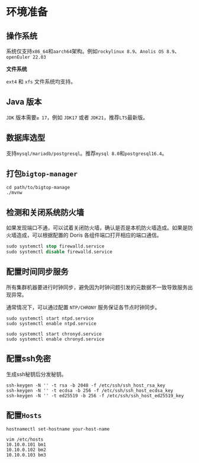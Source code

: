 # 环境准备

## 操作系统

系统仅支持`x86_64`和`aarch64`架构。例如`rockylinux 8.9`、`Anolis OS 8.9`、`openEuler 22.03`

**文件系统**

`ext4` 和 `xfs` 文件系统均支持。

## Java 版本

`JDK` 版本需要`≥ 17`，例如 `JDK17` 或者 `JDK21`，推荐`LTS`最新版。

## 数据库选型

支持`mysql/mariadb/postgresql`。推荐`mysql 8.0`和`postgresql16.4`。

##  打包`bigtop-manager`

```shell
cd path/to/bigtop-manage
./mvnw
```

## 检测和关闭系统防火墙

如果发现端口不通，可以试着关闭防火墙，确认是否是本机防火墙造成。如果是防火墙造成，可以根据配置的 Doris 各组件端口打开相应的端口通信。

```sql
sudo systemctl stop firewalld.service
sudo systemctl disable firewalld.service
```

## 配置时间同步服务

所有集群机器要进行时钟同步，避免因为时钟问题引发的元数据不一致导致服务出现异常。

通常情况下，可以通过配置 `NTP/CHRONY` 服务保证各节点时钟同步。

```shell
sudo systemctl start ntpd.service
sudo systemctl enable ntpd.service

sudo systemctl start chronyd.service
sudo systemctl enable chronyd.service
```

## 配置ssh免密

生成ssh秘钥后分发秘钥。

```shell
ssh-keygen -N '' -t rsa -b 2048 -f /etc/ssh/ssh_host_rsa_key
ssh-keygen -N '' -t ecdsa -b 256 -f /etc/ssh/ssh_host_ecdsa_key
ssh-keygen -N '' -t ed25519 -b 256 -f /etc/ssh/ssh_host_ed25519_key
```

## 配置`Hosts`

```shell
hostnamectl set-hostname your-host-name
 
vim /etc/hosts
10.10.0.101 bm1
10.10.0.102 bm2
10.10.0.103 bm3
```


